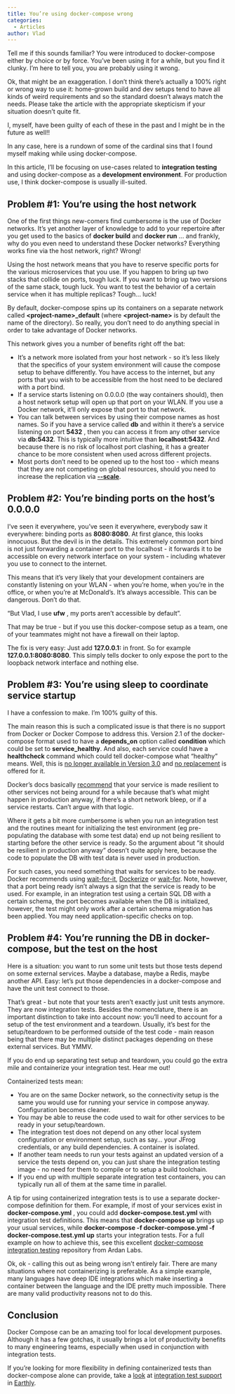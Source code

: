 ```yaml
---
title: You’re using docker-compose wrong
categories:
  - Articles
author: Vlad
---
```


Tell me if this sounds familiar? You were introduced to docker-compose either by choice or by force. You’ve been using it for a while, but you find it clunky. I’m here to tell you, you are probably using it wrong.

Ok, that might be an exaggeration. I don’t think there’s actually a 100% right or wrong way to use it: home-grown build and dev setups tend to have all kinds of weird requirements and so the standard doesn’t always match the needs. Please take the article with the appropriate skepticism if your situation doesn’t quite fit.

I, myself, have been guilty of each of these in the past and I might be in the future as well!!

In any case, here is a rundown of some of the cardinal sins that I found myself making while using docker-compose.

In this article, I’ll be focusing on use-cases related to **integration testing** and using docker-compose as a **development environment**. For production use, I think docker-compose is usually ill-suited.

## Problem #1: You’re using the host network

One of the first things new-comers find cumbersome is the use of Docker networks. It’s yet another layer of knowledge to add to your repertoire after you get used to the basics of **docker build** and **docker run** … and frankly, why do you even need to understand these Docker networks? Everything works fine via the host network, right? Wrong!

Using the host network means that you have to reserve specific ports for the various microservices that you use. If you happen to bring up two stacks that collide on ports, tough luck. If you want to bring up two versions of the same stack, tough luck. You want to test the behavior of a certain service when it has multiple replicas? Tough... luck!

By default, docker-compose spins up its containers on a separate network called **\<project-name\>\_default** (where **\<project-name\>** is by default the name of the directory). So really, you don’t need to do anything special in order to take advantage of Docker networks.

This network gives you a number of benefits right off the bat:

- It’s a network more isolated from your host network - so it’s less likely that the specifics of your system environment will cause the compose setup to behave differently. You have access to the internet, but any ports that you wish to be accessible from the host need to be declared with a port bind.
- If a service starts listening on 0.0.0.0 (the way containers should), then a host network setup will open up that port on your WLAN. If you use a Docker network, it’ll only expose that port to that network.
- You can talk between services by using their compose names as host names. So if you have a service called **db** and within it there’s a service listening on port **5432** , then you can access it from any other service via **db:5432**. This is typically more intuitive than **localhost:5432**. And because there is no risk of localhost port clashing, it has a greater chance to be more consistent when used across different projects.
- Most ports don’t need to be opened up to the host too - which means that they are not competing on global resources, should you need to increase the replication via [**--scale**](https://docs.docker.com/compose/reference/up/).

## Problem #2: You’re binding ports on the host’s 0.0.0.0

I’ve seen it everywhere, you’ve seen it everywhere, everybody saw it everywhere: binding ports as **8080:8080**. At first glance, this looks innocuous. But the devil is in the details. This extremely common port bind is not just forwarding a container port to the localhost - it forwards it to be accessible on every network interface on your system - including whatever you use to connect to the internet.

This means that it’s very likely that your development containers are constantly listening on your WLAN - when you’re home, when you’re in the office, or when you’re at McDonald’s. It’s always accessible. This can be dangerous. Don’t do that.

“But Vlad, I use **ufw** , my ports aren’t accessible by default”.

That may be true - but if you use this docker-compose setup as a team, one of your teammates might not have a firewall on their laptop.

The fix is very easy: Just add **127.0.0.1:** in front. So for example **127.0.0.1:8080:8080**. This simply tells docker to only expose the port to the loopback network interface and nothing else.

## Problem #3: You’re using sleep to coordinate service startup

I have a confession to make. I’m 100% guilty of this.

The main reason this is such a complicated issue is that there is no support from Docker or Docker Compose to address this. Version 2.1 of the docker-compose format used to have a **depends\_on** option called **condition** which could be set to **service\_healthy**. And also, each service could have a **healthcheck** command which could tell docker-compose what “healthy” means. Well, this is [no longer available in Version 3.0](https://docs.docker.com/compose/compose-file/#depends_on) and [no replacement](https://stackoverflow.com/questions/47710767/what-is-the-alternative-to-condition-form-of-depends-on-in-docker-compose-versio) is offered for it.

Docker’s docs basically [recommend](https://docs.docker.com/compose/startup-order/) that your service is made resilient to other services not being around for a while because that’s what might happen in production anyway, if there’s a short network bleep, or if a service restarts. Can’t argue with that logic.

Where it gets a bit more cumbersome is when you run an integration test and the routines meant for initializing the test environment (eg pre-populating the database with some test data) end up not being resilient to starting before the other service is ready. So the argument about “it should be resilient in production anyway” doesn’t quite apply here, because the code to populate the DB with test data is never used in production.

For such cases, you need something that waits for services to be ready. Docker recommends using [wait-for-it](https://github.com/vishnubob/wait-for-it), [Dockerize](https://github.com/jwilder/dockerize) or [wait-for](https://github.com/Eficode/wait-for). Note, however, that a port being ready isn’t always a sign that the service is ready to be used. For example, in an integration test using a certain SQL DB with a certain schema, the port becomes available when the DB is initialized, however, the test might only work after a certain schema migration has been applied. You may need application-specific checks on top.

## Problem #4: You’re running the DB in docker-compose, but the test on the host

Here is a situation: you want to run some unit tests but those tests depend on some external services. Maybe a database, maybe a Redis, maybe another API. Easy: let’s put those dependencies in a docker-compose and have the unit test connect to those.

That’s great - but note that your tests aren’t exactly just unit tests anymore. They are now integration tests. Besides the nomenclature, there is an important distinction to take into account now: you’ll need to account for a setup of the test environment and a teardown. Usually, it’s best for the setup/teardown to be performed outside of the test code - main reason being that there may be multiple distinct packages depending on these external services. But YMMV.

If you do end up separating test setup and teardown, you could go the extra mile and containerize your integration test. Hear me out!

Containerized tests mean:

- You are on the same Docker network, so the connectivity setup is the same you would use for running your service in compose anyway. Configuration becomes cleaner.
- You may be able to reuse the code used to wait for other services to be ready in your setup/teardown.
- The integration test does not depend on any other local system configuration or environment setup, such as say… your JFrog credentials, or any build dependencies. A container is isolated.
- If another team needs to run your tests against an updated version of a service the tests depend on, you can just share the integration testing image - no need for them to compile or to setup a build toolchain.
- If you end up with multiple separate integration test containers, you can typically run all of them at the same time in parallel.

A tip for using containerized integration tests is to use a separate docker-compose definition for them. For example, if most of your services exist in **docker-compose.yml** , you could add **docker-compose.test.yml** with integration test definitions. This means that **docker-compose up** brings up your usual services, while **docker-compose -f docker-compose.yml -f docker-compose.test.yml up** starts your integration tests. For a full example on how to achieve this, see this excellent [docker-compose integration testing](https://github.com/george-e-shaw-iv/integration-tests-example) repository from Ardan Labs.

Ok, ok - calling this out as being wrong isn’t entirely fair. There are many situations where not containerizing is preferable. As a simple example, many languages have deep IDE integrations which make inserting a container between the language and the IDE pretty much impossible. There are many valid productivity reasons not to do this.

## Conclusion

Docker Compose can be an amazing tool for local development purposes. Although it has a few gotchas, it usually brings a lot of productivity benefits to many engineering teams, especially when used in conjunction with integration tests.

If you’re looking for more flexibility in defining containerized tests than docker-compose alone can provide, take a [look](https://github.com/earthly/earthly/blob/0f48f14/examples/integration-test/Earthfile#L38-L44) at [integration test support](https://docs.earthly.dev/guides/integration) in [Earthly](https://earthly.dev/).

